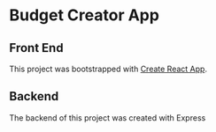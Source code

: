 # Budget Creator App

## Front End
This project was bootstrapped with [Create React App](https://github.com/facebook/create-react-app).

## Backend
The backend of this project was created with Express